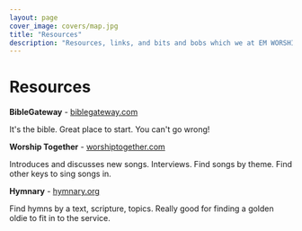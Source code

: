 ```yaml
---
layout: page
cover_image: covers/map.jpg
title: "Resources"
description: "Resources, links, and bits and bobs which we at EM WORSHIP have found helpful"
---
```


# Resources

**BibleGateway** - [biblegateway.com](https://www.biblegateway.com)

It's the bible. Great place to start. You can't go wrong!

**Worship Together** - [worshiptogether.com](http://worshiptogether.com)

Introduces and discusses new songs. Interviews. Find songs by theme. Find other keys to sing songs in.

**Hymnary** - [hymnary.org](http://www.hymnary.org)

Find hymns by a text, scripture, topics. Really good for finding a golden oldie to fit in to the service.